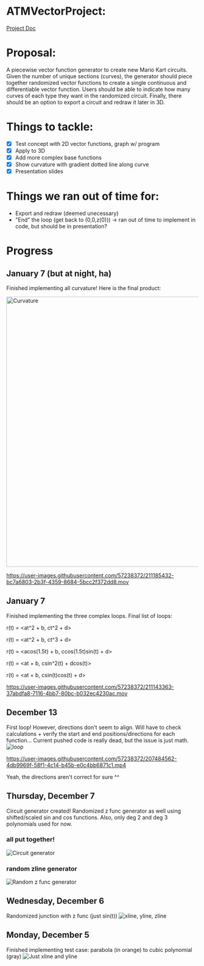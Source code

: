 # ATMVectorProject:
[Project Doc](https://docs.google.com/document/d/1fjGd2PhNvcNCRg_KGf5zmZXxd_bmBvlUH75HdrPXgrI/edit?usp=sharing)
# Proposal:
A piecewise vector function generator to create new Mario Kart circuits. Given the number of unique sections (curves), the generator should piece together randomized vector functions to create a single continuous and differentiable vector function. Users should be able to indicate how many curves of each type they want in the randomized circuit. Finally, there should be an option to export a circuit and redraw it later in 3D.
# Things to tackle:
- [x] Test concept with 2D vector functions, graph w/ program
- [x] Apply to 3D
- [x] Add more complex base functions
- [x] Show curvature with gradient dotted line along curve 
- [x] Presentation slides

# Things we ran out of time for:
- Export and redraw (deemed unecessary)
- "End" the loop (get back to (0,0,z(0))) -> ran out of time to implement in code, but should be in presentation?

# Progress
## January 7 (but at night, ha)
Finished implementing all curvature! Here is the final product:

<img width="708" alt="Curvature" src="https://user-images.githubusercontent.com/57238372/211185428-45538e56-dc59-47c4-9dba-19d2e1faed58.png">


https://user-images.githubusercontent.com/57238372/211185432-bc7a6803-2b3f-4359-8684-5bcc2f372dd8.mov



## January 7
Finished implementing the three complex loops. Final list of loops:

r(t) = <at^2 + b, ct^2 + d>

r(t) = <at^2 + b, ct^3 + d>

r(t) = <acos(1.5t) + b, ccos(1.5t)sin(t) + d>

r(t) = <at + b, csin^2(t) + dcos(t)>

r(t) = <at + b, csin(t)cos(t) + d>




https://user-images.githubusercontent.com/57238372/211143363-37abdfa8-7116-4bb7-80bc-b032ec4230ac.mov




## December 13
First loop! However, directions don't seem to align. Will have to check calculations + verify the start and end positions/directions for each function...
Current pushed code is really dead, but the issue is just math.
![loop](https://github.com/alisonsoong/ATMVectorProject/blob/main/GeneratedGraphs/12_13_22/Loop.png)


https://user-images.githubusercontent.com/57238372/207484562-4db9969f-58f1-4c14-b45b-e0c4bb6871c1.mp4

Yeah, the directions aren't correct for sure ^^

## Thursday, December 7
Circuit generator created! Randomized z func generator as well using shifted/scaled sin and cos functions. Also, only deg 2 and deg 3 polynomials used for now.
### all put together!
![Circuit generator](https://github.com/alisonsoong/ATMVectorProject/blob/main/GeneratedGraphs/12_7_22/CircuitGeneratorV2.png)
### random zline generator 
![Random z func generator](https://github.com/alisonsoong/ATMVectorProject/blob/main/GeneratedGraphs/12_7_22/RandomZFunc.png)
## Wednesday, December 6
Randomized junction with z func (just sin(t))
![xline, yline, zline](https://github.com/alisonsoong/ATMVectorProject/blob/main/GeneratedGraphs/12_6_22/RandomizedJunction.png)
## Monday, December 5
Finished implementing test case: parabola (in orange) to cubic polynomial (gray)
![Just xline and yline](https://github.com/alisonsoong/ATMVectorProject/blob/main/GeneratedGraphs/12_5_22/FirstJunctionProjection.png)








